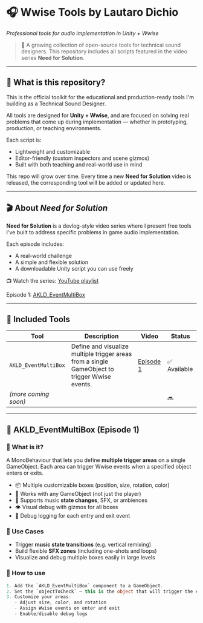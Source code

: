 # 🎧 Wwise Tools by Lautaro Dichio
_Professional tools for audio implementation in Unity + Wwise_

> 🧰 A growing collection of open-source tools for technical sound designers.
> This repository includes all scripts featured in the video series **Need for Solution**.

---

## 🧠 What is this repository?

This is the official toolkit for the educational and production-ready tools I'm building as a Technical Sound Designer.

All tools are designed for **Unity + Wwise**, and are focused on solving real problems that come up during implementation — whether in prototyping, production, or teaching environments.

Each script is:
- Lightweight and customizable
- Editor-friendly (custom inspectors and scene gizmos)
- Built with both teaching and real-world use in mind

This repo will grow over time. Every time a new **Need for Solution** video is released, the corresponding tool will be added or updated here.

---

## 🎬 About *Need for Solution*

**Need for Solution** is a devlog-style video series where I present free tools I've built to address specific problems in game audio implementation.

Each episode includes:
- A real-world challenge
- A simple and flexible solution
- A downloadable Unity script you can use freely

📺 Watch the series: [YouTube playlist](#)

 Episode 1: [AKLD_EventMultiBox](https://youtu.be/WdFs3uQ-2k8)

---

## 🧩 Included Tools

| Tool | Description | Video | Status |
|------|-------------|--------|--------|
| `AKLD_EventMultiBox` | Define and visualize multiple trigger areas from a single GameObject to trigger Wwise events. | [Episode 1](#akld_eventmultibox) | ✅ Available |
| *(more coming soon)* |  |  | 🔜 |

---

## 🔷 AKLD_EventMultiBox (Episode 1)

### 🎯 What is it?

A MonoBehaviour that lets you define **multiple trigger areas** on a single GameObject. Each area can trigger Wwise events when a specified object enters or exits.

- 📦 Multiple customizable boxes (position, size, rotation, color)
- 🧩 Works with any GameObject (not just the player)
- 🎵 Supports music **state changes**, SFX, or ambiences
- 👁️ Visual debug with gizmos for all boxes
- 🧪 Debug logging for each entry and exit event

### 🚀 Use Cases

- Trigger **music state transitions** (e.g. vertical remixing)
- Build flexible **SFX zones** (including one-shots and loops)
- Visualize and debug multiple boxes easily in large levels

### 🧰 How to use

```csharp
1. Add the `AKLD_EventMultiBox` component to a GameObject.
2. Set the `objectToCheck` — this is the object that will trigger the events.
3. Customize your areas:
   - Adjust size, color, and rotation
   - Assign Wwise events on enter and exit
   - Enable/disable debug logs

